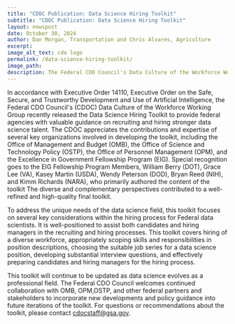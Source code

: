 ```yaml
---
title: "CDOC Publication: Data Science Hiring Toolkit"
subtitle: "CDOC Publication: Data Science Hiring Toolkit"
layout: newspost
date: October 30, 2024
author: Dan Morgan, Transportation and Chris Alvares, Agriculture
excerpt: 
image_alt_text: cdo logo
permalink: /data-science-hiring-toolkit/
image_path:  
description: The Federal CDO Council's Data Culture of the Workforce Working Group, in line with Executive Order 14110, has introduced the Data Science Hiring Toolkit to support federal agencies in recruiting top data science talent. Developed with input from agencies such as OMB, OSTP, and OPM, the toolkit offers guidance on hiring a diverse workforce, defining position requirements, and preparing candidates and hiring managers.
---
```


In accordance with Executive Order 14110, Executive Order on the Safe, Secure, and Trustworthy Development and Use of Artificial Intelligence, the Federal CDO Council's (CDOC) Data Culture of the Workforce Working Group recently released the Data Science Hiring Toolkit to provide federal agencies with valuable guidance on recruiting and hiring stronger data science talent. The CDOC appreciates the contributions and expertise of several key organizations involved in developing the toolkit, including the Office of Management and Budget (OMB), the Office of Science and Technology Policy (OSTP), the Office of Personnel Management (OPM), and the Excellence in Government Fellowship Program (EIG). Special recognition goes to the EIG Fellowship Program Members, William Berry (DOT), Grace Lee (VA), Kasey Martin (USDA), Wendy Peterson (DOD), Bryan Reed (NIH), and Kimm Richards (NARA), who primarily authored the content of the toolkit The diverse and complementary perspectives contributed to a well-refined and high-quality final toolkit.
 
To address the unique needs of the data science field, this toolkit focuses on several key considerations within the hiring process for Federal data scientists. It is well-positioned to assist both candidates and hiring managers in the recruiting and hiring processes. This toolkit covers hiring of a diverse workforce, appropriately scoping skills and responsibilities in position descriptions, choosing the suitable job series for a data science position, developing substantial interview questions, and effectively preparing candidates and hiring managers for the hiring process.
 
This toolkit will continue to be updated as data science evolves as a professional field. The Federal CDO Council welcomes continued collaboration with OMB, OPM,OSTP, and other federal partners and stakeholders  to incorporate new developments and policy guidance into future iterations of the toolkit. For questions or recommendations about the toolkit, please contact cdocstaff@gsa.gov.
